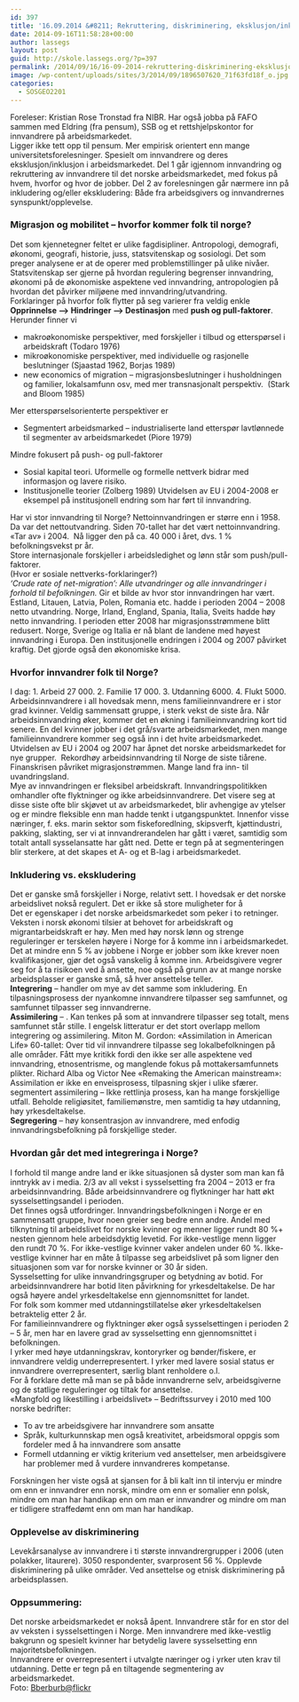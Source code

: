 ```yaml
---
id: 397
title: '16.09.2014 &#8211; Rekruttering, diskriminering, eksklusjon/inklusjon'
date: 2014-09-16T11:58:28+00:00
author: lassegs
layout: post
guid: http://skole.lassegs.org/?p=397
permalink: /2014/09/16/16-09-2014-rekruttering-diskriminering-eksklusjoninklusjon/
image: /wp-content/uploads/sites/3/2014/09/1896507620_71f63fd18f_o.jpg
categories:
  - SOSGEO2201
---
```

<div>
  Foreleser: Kristian Rose Tronstad fra NIBR. Har også jobba på FAFO sammen med Eldring (fra pensum), SSB og et rettshjelpskontor for innvandrere på arbeidsmarkedet.
</div>

<div>
</div>

<div>
  Ligger ikke tett opp til pensum. Mer empirisk orientert enn mange universitetsforelesninger. Spesielt om innvandrere og deres eksklusjon/inklusjon i arbeidsmarkedet. Del 1 går igjennom innvandring og rekruttering av innvandrere til det norske arbeidsmarkedet, med fokus på hvem, hvorfor og hvor de jobber. Del 2 av forelesningen går nærmere inn på inkludering og/eller ekskludering: Både fra arbeidsgivers og innvandrernes synspunkt/opplevelse.
</div>

<div>
</div>

### Migrasjon og mobilitet &#8211; hvorfor kommer folk til norge?

<div>
  Det som kjennetegner feltet er ulike fagdisipliner. Antropologi, demografi, økonomi, geografi, historie, juss, statsvitenskap og sosiologi. Det som preger analysene er at de operer med problemstillinger på ulike nivåer. Statsvitenskap ser gjerne på hvordan regulering begrenser innvandring, økonomi på de økonomiske aspektene ved innvandring, antropologien på hvordan det påvirker miljøene med innvandring/utvandring.
</div>

<div>
</div>

<div>
  Forklaringer på hvorfor folk flytter på seg varierer fra veldig enkle <strong>Opprinnelse &#8211;> Hindringer &#8211;> Destinasjon</strong> med <strong>push og pull-faktorer</strong>. Herunder finner vi
</div>

  * makroøkonomiske perspektiver, med forskjeller i tilbud og etterspørsel i arbeidskraft (Todaro 1976)
  * mikroøkonomiske perspektiver, med individuelle og rasjonelle beslutninger (Sjaastad 1962, Borjas 1989)
  * new economics of migration &#8211; migrasjonsbeslutninger i husholdningen og familier, lokalsamfunn osv, med mer transnasjonalt perspektiv.  (Stark and Bloom 1985)

<div>
  Mer etterspørselsorienterte perspektiver er
</div>

  * Segmentert arbeidsmarked &#8211; industrialiserte land etterspør lavtlønnede til segmenter av arbeidsmarkedet (Piore 1979)

<div>
  Mindre fokusert på push- og pull-faktorer
</div>

  * Sosial kapital teori. Uformelle og formelle nettverk bidrar med informasjon og lavere risiko.
  * Institusjonelle teorier (Zolberg 1989) Utvidelsen av EU i 2004-2008 er eksempel på institusjonell endring som har ført til innvandring.

<div>
  Har vi stor innvandring til Norge? Nettoinnvandringen er større enn i 1958. Da var det nettoutvandring. Siden 70-tallet har det vært nettoinnvandring. &laquo;Tar av&raquo; i 2004.  Nå ligger den på ca. 40 000 i året, dvs. 1 % befolkningsvekst pr år.
</div>

<div>
</div>

<div>
  Store internasjonale forskjeller i arbeidsledighet og lønn står som push/pull-faktorer.
</div>

<div>
  (Hvor er sosiale nettverks-forklaringer?)
</div>

<div>
</div>

<div>
  <em>&#8216;Crude rate of net-migration&#8217;: Alle utvandringer og alle innvandringer i forhold til befolkningen.</em> Gir et bilde av hvor stor innvandringen har vært. Estland, Litauen, Latvia, Polen, Romania etc. hadde i perioden 2004 &#8211; 2008 netto utvandring. Norge, Irland, England, Spania, Italia, Sveits hadde høy netto innvandring. I perioden etter 2008 har migrasjonsstrømmene blitt redusert. Norge, Sverige og Italia er nå blant de landene med høyest innvandring i Europa. Den institusjonelle endringen i 2004 og 2007 påvirket kraftig. Det gjorde også den økonomiske krisa.
</div>

### Hvorfor innvandrer folk til Norge?

<div>
  I dag: 1. Arbeid 27 000. 2. Familie 17 000. 3. Utdanning 6000. 4. Flukt 5000. Arbeidsinnvandrere i all hovedsak menn, mens familieinnvandrere er i stor grad kvinner. Veldig sammensatt gruppe, i sterk vekst de siste åra. Når arbeidsinnvandring øker, kommer det en økning i familieinnvandring kort tid senere. En del kvinner jobber i det grå/svarte arbeidsmarkedet, men mange familieinnvandrere kommer seg også inn i det hvite arbeidsmarkedet.
</div>

<div>
</div>

<div>
  Utvidelsen av EU i 2004 og 2007 har åpnet det norske arbeidsmarkedet for nye grupper.  Rekordhøy arbeidsinnvandring til Norge de siste tiårene. Finanskrisen påvriket migrasjonstrømmen. Mange land fra inn- til uvandringsland.
</div>

<div>
  Mye av innvandringen er fleksibel arbeidskraft. Innvandringspolitikken omhandler ofte flyktninger og ikke arbeidsinnvandrere. Det visere seg at disse siste ofte blir skjøvet ut av arbeidsmarkedet, blir avhengige av ytelser og er mindre fleksible enn man hadde tenkt i utgangspunktet. Innenfor visse næringer, f. eks. marin sektor som fiskeforedlning, skipsverft, kjøttindustri, pakking, slakting, ser vi at innvandrerandelen har gått i været, samtidig som totalt antall sysselansatte har gått ned. Dette er tegn på at segmenteringen blir sterkere, at det skapes et A- og et B-lag i arbeidsmarkedet.
</div>

### Inkludering vs. ekskludering

<div>
  Det er ganske små forskjeller i Norge, relativt sett. I hovedsak er det norske arbeidslivet nokså regulert. Det er ikke så store muligheter for å
</div>

<div>
  Det er egenskaper i det norske arbeidsmarkedet som peker i to retninger. Veksten i norsk økonomi tilsier at behovet for arbeidskraft og migrantarbeidskraft er høy. Men med høy norsk lønn og strenge reguleringer er terskelen høyere i Norge for å komme inn i arbeidsmarkedet. Det at mindre enn 5 % av jobbene i Norge er jobber som ikke krever noen kvalifikasjoner, gjør det også vanskelig å komme inn. Arbeidsgivere vegrer seg for å ta risikoen ved å ansette, noe også på grunn av at mange norske arbeidsplasser er ganske små, så hver ansettelse teller.
</div>

<div>
</div>

<div>
  <strong>Integrering</strong> &#8211; handler om mye av det samme som inkludering. En tilpasningsprosess der nyankomne innvandrere tilpasser seg samfunnet, og samfunnet tilpasser seg innvandrerne.
</div>

<div>
  <strong>Assimilering</strong> &#8211; . Kan tenkes på som at innvandrere tilpasser seg totalt, mens samfunnet står stille. I engelsk litteratur er det stort overlapp mellom integrering og assimilering. Miton M. Gordon: &laquo;Assimilation in American Life&raquo; 60-tallet: Over tid vil innvandrere tilpasse seg lokalbefolkningen på alle områder. Fått mye kritikk fordi den ikke ser alle aspektene ved innvandring, etnosentrisme, og manglende fokus på mottakersamfunnets plikter. Richard Alba og Victor Nee &laquo;Remaking the American mainstream&raquo;: Assimilation er ikke en enveisprosess, tilpasning skjer i ulike sfærer. segmentert assimilering &#8211; Ikke rettlinja prosess, kan ha mange forskjellige utfall. Beholde religiøsitet, familiemønstre, men samtidig ta høy utdanning, høy yrkesdeltakelse.
</div>

<div>
  <strong>Segregering</strong> &#8211; høy konsentrasjon av innvandrere, med enfodig innvandringsbefolkning på forskjellige steder.
</div>

### Hvordan går det med integreringa i Norge?

<div>
  I forhold til mange andre land er ikke situasjonen så dyster som man kan få inntrykk av i media. 2/3 av all vekst i sysselsetting fra 2004 &#8211; 2013 er fra arbeidsinnvandring. Både arbeidsinnvandrere og flytkninger har hatt økt sysselsettingsandel i perioden.
</div>

<div>
  Det finnes også utfordringer. Innvandringsbefolkningen i Norge er en sammensatt gruppe, hvor noen greier seg bedre enn andre. Andel med tilknytning til arbeidslivet for norske kvinner og menner ligger rundt 80 %+ nesten gjennom hele arbeidsdyktig levetid. For ikke-vestlige menn ligger den rundt 70 %. For ikke-vestlige kvinner vaker andelen under 60 %. Ikke-vestlige kvinner har en måte å tilpasse seg arbeidslivet på som ligner den situasjonen som var for norske kvinner or 30 år siden.
</div>

<div>
  Sysselsetting for ulike innvandringsgruper og betydning av botid. For arbeidsinnvandrere har botid liten påvirkning for yrkesdeltakelse. De har også høyere andel yrkesdeltakelse enn gjennomsnittet for landet.
</div>

<div>
  For folk som kommer med utdanningstillatelse øker yrkesdeltakelsen betraktelig etter 2 år.
</div>

<div>
  For familieinnvandrere og flyktninger øker også sysselsettingen i perioden 2 &#8211; 5 år, men har en lavere grad av sysselsetting enn gjennomsnittet i befolkningen.
</div>

<div>
  I yrker med høye utdanningskrav, kontoryrker og bønder/fiskere, er innvandrere veldig underrepresentert. I yrker med lavere sosial status er innvandrere overrepresentert, særlig blant renholdere o.l.
</div>

<div>
</div>

<div>
</div>

<div>
  For å forklare dette må man se på både innvandrerne selv, arbeidsgiverne og de statlige reguleringer og tiltak for ansettelse.
</div>

<div>
</div>

<div>
  &laquo;Mangfold og likestilling i arbeidslivet&raquo; &#8211; Bedriftssurvey i 2010 med 100 norske bedrifter:
</div>

  * To av tre arbeidsgivere har innvandrere som ansatte
  * Språk, kulturkunnskap men også kreativitet, arbeidsmoral oppgis som fordeler med å ha innvandrere som ansatte
  * Formell utdanning er viktig kriterium ved ansettelser, men arbeidsgivere har problemer med å vurdere innvandreres kompetanse.

<div>
  Forskningen her viste også at sjansen for å bli kalt inn til intervju er mindre om enn er innvandrer enn norsk, mindre om enn er somalier enn polsk, mindre om man har handikap enn om man er innvandrer og mindre om man er tidligere straffedømt enn om man har handikap.
</div>

<div>
</div>

### Opplevelse av diskriminering

<div>
  Levekårsanalyse av innvandrere i ti største innvandrergrupper i 2006 (uten polakker, litaurere). 3050 respondenter, svarprosent 56 %. Opplevde diskriminering på ulike områder. Ved ansettelse og etnisk diskriminering på arbeidsplassen.
</div>

### Oppsummering:

<div>
  Det norske arbeidsmarkedet er nokså åpent. Innvandrere står for en stor del av veksten i sysselsettingen i Norge. Men innvandrere med ikke-vestlig bakgrunn og spesielt kvinner har betydelig lavere sysselsetting enn majoritetsbefolkningen.
</div>

<div>
  Innvandrere er overrepresentert i utvalgte næringer og i yrker uten krav til utdanning. Dette er tegn på en tiltagende segmentering av arbeidsmarkedet.
</div>

<div>
</div>

<div>
</div>

<div>
  Foto: <a href="https://www.flickr.com/photos/18576168@N07/1896507620/" target="_blank" shape="rect">Bberburb@flickr</a>
</div>
